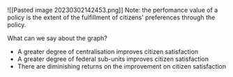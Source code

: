 ![[Pasted image 20230302142453.png]]
Note: the perfomance value of a policy is the extent of the fulfillment of citizens' preferences through the policy.

What can we say about the graph?
- A greater degree of centralisation improves citizen satisfaction
- A greater degree of federal sub-units improves citizen satisfaction
- There are diminishing returns on the improvement on citizen satisfaction 